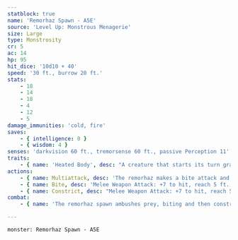 ```yaml
---
statblock: true
name: 'Remorhaz Spawn - A5E'
source: 'Level Up: Monstrous Menagerie'
size: Large
type: Monstrosity
cr: 5
ac: 14
hp: 95
hit_dice: '10d10 + 40'
speed: '30 ft., burrow 20 ft.'
stats:
    - 18
    - 14
    - 18
    - 4
    - 12
    - 5
damage_immunities: 'cold, fire'
saves:
    - { intelligence: 0 }
    - { wisdom: 4 }
senses: 'darkvision 60 ft., tremorsense 60 ft., passive Perception 11'
traits:
    - { name: 'Heated Body', desc: "A creature that starts its turn grappled by the remorhaz, touches it, or hits it with a melee attack while within 5 feet takes 3 (1d6) fire damage. A creature can take this damage only once on a turn. If the remorhaz has taken cold damage since the end of its last turn, this trait doesn't function." }
actions:
    - { name: Multiattack, desc: 'The remorhaz makes a bite attack and then a constrict attack.' }
    - { name: Bite, desc: 'Melee Weapon Attack: +7 to hit, reach 5 ft., one target. Hit: 11 (2d6 + 4) piercing damage plus 3 (1d6) fire damage.' }
    - { name: Constrict, desc: "Melee Weapon Attack: +7 to hit, reach 5 ft., one target. Hit: 11 (2d6 + 4) bludgeoning damage, and the target is subjected to the remorhaz's Heated Body trait. The target is grappled (escape DC 15) and restrained while grappled. Until this grapple ends, the remorhaz can't grapple another creature." }
combat:
    - { name: 'The remorhaz spawn ambushes prey, biting and then constricting', desc: 'It flees when bloodied.' }

---
```

```statblock
monster: Remorhaz Spawn - A5E
```
